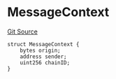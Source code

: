 # MessageContext
[Git Source](https://github.com/zeta-chain/protocol-contracts/blob/main/v2/contracts/zevm/interfaces/UniversalContract.sol)


```solidity
struct MessageContext {
    bytes origin;
    address sender;
    uint256 chainID;
}
```

